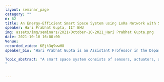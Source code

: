 ```yaml
---
layout: seminar_page
category: ""
n: 62
title: An Energy-Efficient Smart Space System using LoRa Network with Security Constraint
speaker: Hari Prabhat Gupta, IIT BHU
img: assets/img/seminars/2021/October-10-2021_Hari Prabhat Gupta.png
date: 2021-10-10 16:00:00 
Venue: 
recorded_video: KEjk3q9wwH8
speaker_bio: "Hari Prabhat Gupta is an Assistant Professor in the Department of Computer Science and Engineering, Indian Institute of Technology (BHU) Varanasi, INDIA. Previously, he was a Technical Lead in Samsung R&D Bangalore, India. He received his Ph.D. and M.Tech. degrees in Computer Science and Engineering from Indian Institute of Technology Guwahati. His research interests include the Internet of things (IoT), Wireless Sensor Networks (WSN),  and Human-Computer Interaction (HCI)."

Topic_abstract: "A smart space system consists of sensors, actuators, and computational devices to create an interactive space. Some examples of such smart spaces are homes, offices, and buildings. In this talk, we will discuss a system that creates a smart space using the long-range network in an efficient manner, wherein the efficiency is defined in terms of all-together: energy, security, delay, and cost. The system aims to successfully and securely receive the sensory data at the application server in a given time with minimal energy consumption and cost of the security mechanism. The system uses a deep learning-based compression-decompression model to reduce the size of data at the Edge devices and game theory to find a minimum-cost security mechanism. The system also formulates an optimization problem to obtain a suitable compression ratio and security mechanism to reduce the system's energy consumption, delay, and security cost.
"


---
```


